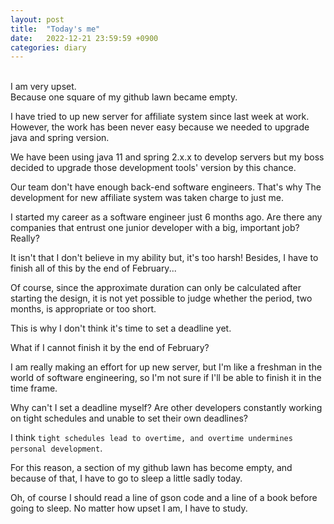 ```yaml
---
layout: post
title:  "Today's me"
date:   2022-12-21 23:59:59 +0900
categories: diary
---
```

<br>
I am very upset.<br>
Because one square of my github lawn became empty. <br>

I have tried to up new server for affiliate system since last week at work.
However, the work has been never easy 
because we needed to upgrade java and spring version. <br>

We have been using java 11 and spring 2.x.x to develop servers
but my boss decided to upgrade those development tools' version by this chance. <br>

Our team don't have enough back-end software engineers.
That's why The development for new affiliate system was taken charge to just me. <br>

I started my career as a software engineer just 6 months ago.
Are there any companies that entrust one junior developer with a big, important job? Really? <br>

It isn't that I don't believe in my ability but, it's too harsh!
Besides, I have to finish all of this by the end of February... <br>

Of course, since the approximate duration can only be calculated after starting the design, 
it is not yet possible to judge whether the period, two months, is appropriate or too short. <br>

This is why I don't think it's time to set a deadline yet. <br>

What if I cannot finish it by the end of February? <br>

I am really making an effort for up new server,
but I'm like a freshman in the world of software engineering, 
so I'm not sure if I'll be able to finish it in the time frame. <br>

Why can't I set a deadline myself?
Are other developers constantly working on tight schedules and unable to set their own deadlines? <br>

I think `tight schedules lead to overtime, and overtime undermines personal development`. <br>

For this reason, a section of my github lawn has become empty, and because of that, 
I have to go to sleep a little sadly today. <br>

Oh, of course I should read a line of gson code and a line of a book before going to sleep.
No matter how upset I am, I have to study.
